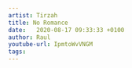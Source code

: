 ```yaml
---
artist: Tirzah
title: No Romance
date:   2020-08-17 09:33:33 +0100
author: Raul
youtube-url: IpmtoWvVNGM
tags: 
---
```

